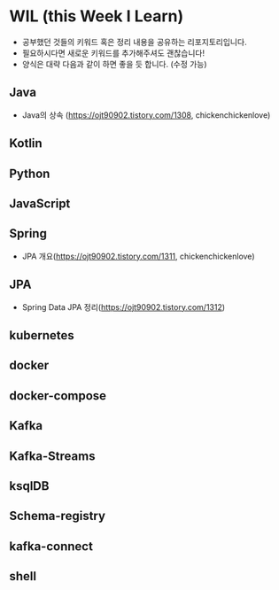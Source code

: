 # WIL (this Week I Learn)
- 공부했던 것들의 키워드 혹은 정리 내용을 공유하는 리포지토리입니다.
- 필요하시다면 새로운 키워드를 추가해주셔도 괜찮습니다! 
- 양식은 대략 다음과 같이 하면 좋을 듯 합니다. (수정 가능)
  

## Java
- Java의 상속 (https://ojt90902.tistory.com/1308, chickenchickenlove)

## Kotlin

## Python

## JavaScript

## Spring
- JPA 개요(https://ojt90902.tistory.com/1311, chickenchickenlove)

## JPA
- Spring Data JPA 정리(https://ojt90902.tistory.com/1312)

## kubernetes

## docker

## docker-compose

## Kafka

## Kafka-Streams

## ksqlDB

## Schema-registry

## kafka-connect

## shell

##

